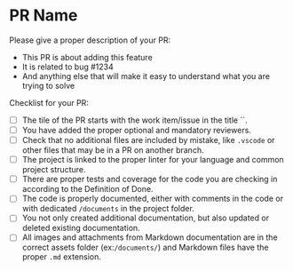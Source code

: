 # PR Name

Please give a proper description of your PR:

- This PR is about adding this feature
- It is related to bug #1234
- And anything else that will make it easy to understand what you are trying to solve

Checklist for your PR:

- [ ] The tile of the PR starts with the work item/issue in the title ``.
- [ ] You have added the proper optional and mandatory reviewers.
- [ ] Check that no additional files are included by mistake, like `.vscode` or other files that may be in a PR on another branch.
- [ ] The project is linked to the proper linter for your language and common project structure.
- [ ] There are proper tests and coverage for the code you are checking in according to the Definition of Done.
- [ ] The code is properly documented, either with comments in the code or with dedicated `/documents` in the project folder.
- [ ] You not only created additional documentation, but also updated or deleted existing documentation.
- [ ] All images and attachments from Markdown documentation are in the correct assets folder (ex:`/documents/`) and Markdown files have the proper `.md` extension.
